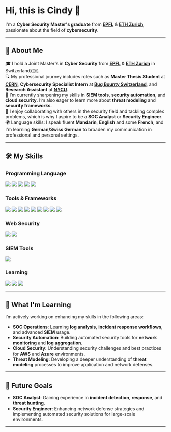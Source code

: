 # Hi, this is Cindy 👋

I'm a **Cyber Security Master's graduate** from [**EPFL**]([https://www.epfl.ch](https://www.epfl.ch/education/master/programs/cyber-security/)) & [**ETH Zurich**]([https://ethz.ch](https://ethz.ch/en/studies/master/degree-programmes/engineering-sciences/cyber-security.html)), passionate about the field of **cybersecurity**. 
<!--
I’m currently expanding my expertise in **incident response**, **security frameworks**, **SIEM tools** and **cloud security**, with the goal of becoming a **SOC Analyst** or **Security Engineer**. 
-->

---

## 🌟 About Me

🎓 I hold a Joint Master's in **Cyber Security** from [**EPFL**](https://www.epfl.ch/education/master/programs/cyber-security/) & [**ETH Zurich**](https://ethz.ch/en/studies/master/degree-programmes/engineering-sciences/cyber-security.html) in Switzerland🇨🇭.</br>
🔍 My professional journey includes roles such as **Master Thesis Student** at [**CERN**](https://home.cern/), **Cybersecurity Specialist Intern** at [**Bug Bounty Switzerland**](https://www.bugbounty.ch/en/), and **Research Assistant** at [**NYCU**](https://dsns.cs.nycu.edu.tw/project.php).</br>
🌱 I’m currently sharpening my skills in **SIEM tools**, **security automation**, and **cloud security**. I’m also eager to learn more about **threat modeling** and **security frameworks**.</br>
💬 I enjoy collaborating with others in the security field and tackling complex problems, which is why I aspire to be a **SOC Analyst** or **Security Engineer**.</br>
🌍 Language skills: I speak fluent **Mandarin**, **English** and some **French**, and I'm learning **German/Swiss German** to broaden my communication in professional and personal settings.</br>

---

## 🛠️ My Skills

### Programming Language
<div>
  <img src="https://img.shields.io/badge/-Python-3776AB?style=for-the-badge&logo=python&logoColor=white" /> 
  <img src="https://img.shields.io/badge/-Golang-00ADD8?style=for-the-badge&logo=go&logoColor=white" />
  <img src="https://img.shields.io/badge/-C-A8B9CC?style=for-the-badge&logo=c&logoColor=white" />
  <img src="https://img.shields.io/badge/-SQL-003B57?style=for-the-badge&logo=mysql&logoColor=white" />
  <img src="https://img.shields.io/badge/-Bash-4EAA25?style=for-the-badge&logo=gnu-bash&logoColor=white" />
</div>

### Tools & Frameworks
<div>
  <img src="https://img.shields.io/badge/-Burp%20Suite-FF6F00?style=for-the-badge&logo=burp%20suite&logoColor=white" />
<!--   <img src="https://img.shields.io/badge/-OWASP%20ZAP-000000?style=for-the-badge&logo=owasp&logoColor=white" /> -->
  <img src="https://img.shields.io/badge/-Kali%20Linux-557C93?style=for-the-badge&logo=kali-linux&logoColor=white" />
  <img src="https://img.shields.io/badge/-Ghidra-8C9B3A?style=for-the-badge&logo=ghidra&logoColor=white" />
  <img src="https://img.shields.io/badge/-SQLMap-CCA300?style=for-the-badge&logo=python&logoColor=white" />
  <img src="https://img.shields.io/badge/-Firewalls-E34F26?style=for-the-badge&logo=fortinet&logoColor=white" />
  <img src="https://img.shields.io/badge/-IDS%2FIPS-007ACC?style=for-the-badge&logo=security&logoColor=white" />
  <img src="https://img.shields.io/badge/-Docker-2496ED?style=for-the-badge&logo=docker&logoColor=white" />
  <img src="https://img.shields.io/badge/-Git-F05032?style=for-the-badge&logo=git&logoColor=white" />
  <img src="https://img.shields.io/badge/-GitLab%20CI%2FCD-FC6D26?style=for-the-badge&logo=gitlab&logoColor=white" /> 
</div>

### Web Security
<div>
  <img src="https://img.shields.io/badge/-Vulnerability%20Assessment-FFAA33?style=for-the-badge&logo=bugcrowd&logoColor=white" />
  <img src="https://img.shields.io/badge/-OWASP%20Top%2010-000000?style=for-the-badge&logo=owasp&logoColor=white" />
</div>

### SIEM Tools
<div>
  <img src="https://img.shields.io/badge/-Splunk-000000?style=for-the-badge&logo=splunk&logoColor=white" />
</div>

### Learning 
<div>
  <img src="https://img.shields.io/badge/-Security%20Frameworks-0A66C2?style=for-the-badge&logo=cybersecurity&logoColor=white" />
  <img src="https://img.shields.io/badge/-Threat%20Modeling-FF6F00?style=for-the-badge&logo=security&logoColor=white" />
  <img src="https://img.shields.io/badge/-Cloud%20Security-00ADD8?style=for-the-badge&logo=cloud&logoColor=white" />
</div>

<!--
---


## 🔑 Key Projects
-->

---

## 🌱 What I'm Learning

I’m actively working on enhancing my skills in the following areas:

- **SOC Operations**: Learning **log analysis**, **incident response workflows**, and advanced **SIEM** usage.
- **Security Automation**: Building automated security tools for **network monitoring** and **log aggregation**.
- **Cloud Security**: Understanding security challenges and best practices for **AWS** and **Azure** environments.
- **Threat Modeling**: Developing a deeper understanding of **threat modeling** processes to improve application and network defenses.

---

## 🚀 Future Goals

- **SOC Analyst**: Gaining experience in **incident detection**, **response**, and **threat hunting**.
- **Security Engineer**: Enhancing network defense strategies and implementing automated security solutions for large-scale environments.

---
<!--
## 📫 How to Reach Me

- LinkedIn: [Your LinkedIn Profile](link-to-linkedin)
- Email: [Your Email](mailto:youremail@example.com)
- GitHub: [github.com/yourusername](https://github.com/yourusername)
-->


